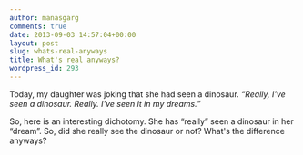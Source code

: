 ```yaml
---
author: manasgarg
comments: true
date: 2013-09-03 14:57:04+00:00
layout: post
slug: whats-real-anyways
title: What's real anyways?
wordpress_id: 293
---
```


Today, my daughter was joking that she had seen a dinosaur. _“Really, I've seen a dinosaur. Really. I've seen it in my dreams.”_

So, here is an interesting dichotomy. She has “really” seen a dinosaur in her “dream”. So, did she really see the dinosaur or not? What's the difference anyways?
